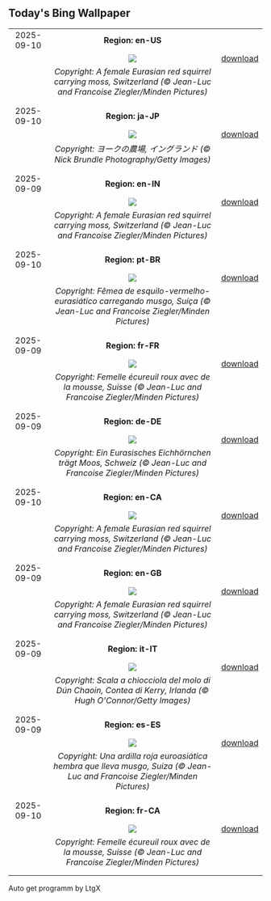 ## Today's Bing Wallpaper
|      |      |      |
| :----: | :----: | :----: |
|2025-09-10|**Region: en-US**||
||![](https://www.bing.com/th?id=OHR.SwissSquirrel_EN-US8185093853_UHD.jpg&pid=hp&w=1152&h=648&rs=1&c=4)| [download](https://www.bing.com/th?id=OHR.SwissSquirrel_EN-US8185093853_UHD.jpg)|
||*Copyright: A female Eurasian red squirrel carrying moss, Switzerland (© Jean-Luc and Francoise Ziegler/Minden Pictures)*
||
|||
|2025-09-10|**Region: ja-JP**||
||![](https://www.bing.com/th?id=OHR.YorkshireHay_JA-JP4491584308_UHD.jpg&pid=hp&w=1152&h=648&rs=1&c=4)| [download](https://www.bing.com/th?id=OHR.YorkshireHay_JA-JP4491584308_UHD.jpg)|
||*Copyright: ヨークの農場, イングランド (© Nick Brundle Photography/Getty Images)*
||
|||
|2025-09-09|**Region: en-IN**||
||![](https://www.bing.com/th?id=OHR.SwissSquirrel_EN-IN0066763187_UHD.jpg&pid=hp&w=1152&h=648&rs=1&c=4)| [download](https://www.bing.com/th?id=OHR.SwissSquirrel_EN-IN0066763187_UHD.jpg)|
||*Copyright: A female Eurasian red squirrel carrying moss, Switzerland (© Jean-Luc and Francoise Ziegler/Minden Pictures)*
||
|||
|2025-09-10|**Region: pt-BR**||
||![](https://www.bing.com/th?id=OHR.SwissSquirrel_PT-BR6801984629_UHD.jpg&pid=hp&w=1152&h=648&rs=1&c=4)| [download](https://www.bing.com/th?id=OHR.SwissSquirrel_PT-BR6801984629_UHD.jpg)|
||*Copyright: Fêmea de esquilo-vermelho-eurasiático carregando musgo, Suíça (© Jean-Luc and Francoise Ziegler/Minden Pictures)*
||
|||
|2025-09-09|**Region: fr-FR**||
||![](https://www.bing.com/th?id=OHR.SwissSquirrel_FR-FR3805105470_UHD.jpg&pid=hp&w=1152&h=648&rs=1&c=4)| [download](https://www.bing.com/th?id=OHR.SwissSquirrel_FR-FR3805105470_UHD.jpg)|
||*Copyright: Femelle écureuil roux avec de la mousse, Suisse (© Jean-Luc and Francoise Ziegler/Minden Pictures)*
||
|||
|2025-09-09|**Region: de-DE**||
||![](https://www.bing.com/th?id=OHR.SwissSquirrel_DE-DE3902212654_UHD.jpg&pid=hp&w=1152&h=648&rs=1&c=4)| [download](https://www.bing.com/th?id=OHR.SwissSquirrel_DE-DE3902212654_UHD.jpg)|
||*Copyright: Ein Eurasisches Eichhörnchen trägt Moos, Schweiz (© Jean-Luc and Francoise Ziegler/Minden Pictures)*
||
|||
|2025-09-10|**Region: en-CA**||
||![](https://www.bing.com/th?id=OHR.SwissSquirrel_EN-CA6118791565_UHD.jpg&pid=hp&w=1152&h=648&rs=1&c=4)| [download](https://www.bing.com/th?id=OHR.SwissSquirrel_EN-CA6118791565_UHD.jpg)|
||*Copyright: A female Eurasian red squirrel carrying moss, Switzerland (© Jean-Luc and Francoise Ziegler/Minden Pictures)*
||
|||
|2025-09-09|**Region: en-GB**||
||![](https://www.bing.com/th?id=OHR.SwissSquirrel_EN-GB9077607879_UHD.jpg&pid=hp&w=1152&h=648&rs=1&c=4)| [download](https://www.bing.com/th?id=OHR.SwissSquirrel_EN-GB9077607879_UHD.jpg)|
||*Copyright: A female Eurasian red squirrel carrying moss, Switzerland (© Jean-Luc and Francoise Ziegler/Minden Pictures)*
||
|||
|2025-09-09|**Region: it-IT**||
||![](https://www.bing.com/th?id=OHR.DunquinIreland_IT-IT9116681695_UHD.jpg&pid=hp&w=1152&h=648&rs=1&c=4)| [download](https://www.bing.com/th?id=OHR.DunquinIreland_IT-IT9116681695_UHD.jpg)|
||*Copyright: Scala a chiocciola del molo di Dún Chaoin, Contea di Kerry, Irlanda (© Hugh O'Connor/Getty Images)*
||
|||
|2025-09-09|**Region: es-ES**||
||![](https://www.bing.com/th?id=OHR.SwissSquirrel_ES-ES7836274977_UHD.jpg&pid=hp&w=1152&h=648&rs=1&c=4)| [download](https://www.bing.com/th?id=OHR.SwissSquirrel_ES-ES7836274977_UHD.jpg)|
||*Copyright: Una ardilla roja euroasiática hembra que lleva musgo, Suiza (© Jean-Luc and Francoise Ziegler/Minden Pictures)*
||
|||
|2025-09-10|**Region: fr-CA**||
||![](https://www.bing.com/th?id=OHR.SwissSquirrel_FR-CA9311123273_UHD.jpg&pid=hp&w=1152&h=648&rs=1&c=4)| [download](https://www.bing.com/th?id=OHR.SwissSquirrel_FR-CA9311123273_UHD.jpg)|
||*Copyright: Femelle écureuil roux avec de la mousse, Suisse (© Jean-Luc and Francoise Ziegler/Minden Pictures)*
||
|||

Auto get programm by LtgX
